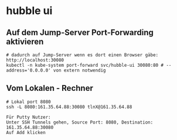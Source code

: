 # hubble ui 

## Auf dem Jump-Server Port-Forwarding aktivieren 

```
# dadurch auf Jump-Server wenn es dort einen Browser gäbe: http://localhost:30080
kubectl -n kube-system port-forward svc/hubble-ui 30080:80 # --address='0.0.0.0' von extern notwendig 
```


## Vom Lokalen - Rechner  

```
# Lokal port 8080 
ssh -L 8080:161.35.64.88:30080 tlnX@161.35.64.88
```

```
Für Putty Nutzer:
Unter SSH Tunnels gehen, Source Port: 8080, Destination: 161.35.64.88:30080
Auf Add klicken
```
